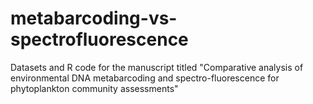 # metabarcoding-vs-spectrofluorescence
Datasets and R code for the manuscript titled "Comparative analysis of environmental DNA metabarcoding and spectro-fluorescence for phytoplankton community assessments"
